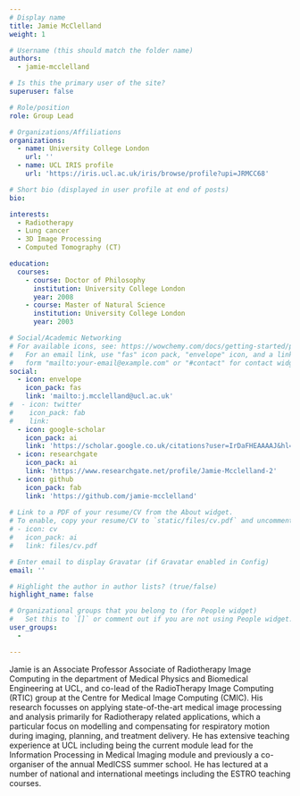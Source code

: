 ```yaml
---
# Display name
title: Jamie McClelland
weight: 1

# Username (this should match the folder name)
authors:
  - jamie-mcclelland

# Is this the primary user of the site?
superuser: false

# Role/position
role: Group Lead

# Organizations/Affiliations
organizations:
  - name: University College London
    url: ''
  - name: UCL IRIS profile
    url: 'https://iris.ucl.ac.uk/iris/browse/profile?upi=JRMCC68'

# Short bio (displayed in user profile at end of posts)
bio: 

interests:
  - Radiotherapy
  - Lung cancer
  - 3D Image Processing
  - Computed Tomography (CT)

education:
  courses:
    - course: Doctor of Philosophy
      institution: University College London
      year: 2008
    - course: Master of Natural Science
      institution: University College London
      year: 2003

# Social/Academic Networking
# For available icons, see: https://wowchemy.com/docs/getting-started/page-builder/#icons
#   For an email link, use "fas" icon pack, "envelope" icon, and a link in the
#   form "mailto:your-email@example.com" or "#contact" for contact widget.
social:
  - icon: envelope
    icon_pack: fas
    link: 'mailto:j.mcclelland@ucl.ac.uk'
#  - icon: twitter
#    icon_pack: fab
#    link:
  - icon: google-scholar
    icon_pack: ai
    link: 'https://scholar.google.co.uk/citations?user=IrDaFHEAAAAJ&hl=en'
  - icon: researchgate
    icon_pack: ai
    link: 'https://www.researchgate.net/profile/Jamie-Mcclelland-2'
  - icon: github
    icon_pack: fab
    link: 'https://github.com/jamie-mcclelland'
    
# Link to a PDF of your resume/CV from the About widget.
# To enable, copy your resume/CV to `static/files/cv.pdf` and uncomment the lines below.
# - icon: cv
#   icon_pack: ai
#   link: files/cv.pdf

# Enter email to display Gravatar (if Gravatar enabled in Config)
email: ''

# Highlight the author in author lists? (true/false)
highlight_name: false

# Organizational groups that you belong to (for People widget)
#   Set this to `[]` or comment out if you are not using People widget.
user_groups:
  -  

---
```


Jamie is an Associate Professor Associate of Radiotherapy Image Computing in the department of Medical Physics and Biomedical Engineering at UCL, and co-lead of the RadioTherapy Image Computing (RTIC) group at the Centre for Medical Image Computing (CMIC). His research focusses on applying state-of-the-art medical image processing and analysis primarily for Radiotherapy related applications, which a particular focus on modelling and compensating for respiratory motion during imaging, planning, and treatment delivery. He has extensive teaching experience at UCL including being the current module lead for the Information Processing in Medical Imaging module and previously a co-organiser of the annual MedICSS summer school. He has lectured at a number of national and international meetings including the ESTRO teaching courses.
